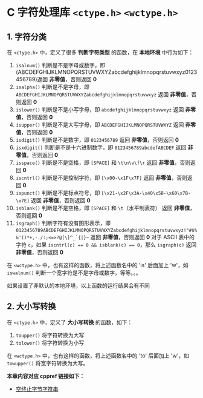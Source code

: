 # C 字符处理库 `<ctype.h>` `<wctype.h>`

## 1. 字符分类

在 `<ctype.h>` 中，定义了很多 **判断字符类型** 的函数，在 **本地环境** 中行为如下：

1. `isalnum()` 判断是不是字母或数字，即 (ABCDEFGHIJKLMNOPQRSTUVWXYZabcdefghijklmnopqrstuvwxyz0123456789)返回 **非零值**，否则返回 **0**
2. `isalpha()` 判断是不是字母，即 `ABCDEFGHIJKLMNOPQRSTUVWXYZabcdefghijklmnopqrstuvwxyz` 返回 **非零值**，否则返回 **0**
3. `islower()` 判断是不是小写字母，即 `abcdefghijklmnopqrstuvwxyz` 返回 **非零值**，否则返回 **0**
4. `isupper()` 判断是不是大写字母，即 `ABCDEFGHIJKLMNOPQRSTUVWXYZ` 返回 **非零值**，否则返回 **0**
5. `isdigit()` 判断是不是数字，即 `0123456789` 返回 **非零值**，否则返回 **0**
6. `isxdigit()` 判断是不是十六进制数字，即 `0123456789abcdefABCDEF` 返回 **非零值**，否则返回 **0**
7. `isspace()` 判断是不是空格，即 `[SPACE]` 和 `\t\n\v\f\r` 返回 **非零值**，否则返回 **0**
8. `iscntrl()` 判断是不是控制字符，即 `[\x00-\x1F\x7F]` 返回 **非零值**，否则返回 **0**
9. `ispunct()` 判断是不是标点符号，即 `[\x21-\x2F\x3A-\x40\x5B-\x60\x7B-\x7E]` 返回 **非零值**，否则返回 **0**
10. `isblank()` 判断是不是空格，即 `[SPACE]` 和 `\t`（水平制表符） 返回 **非零值**，否则返回 **0**
11. `isgraph()` 判断字符有没有图形表示，即 ``0123456789ABCDEFGHIJKLMNOPQRSTUVWXYZabcdefghijklmnopqrstuvwxyz!"#$%&'()*+,-./:;<=>?@[\]^_`{|}~`` 返回 **非零值**，否则返回 **0**
    对于 ASCII 表中的字符 `c`，如果 `iscntrl(c) == 0 && isblank(c) == 0`，那么 `isgraph(c)` 返回 **非零值**，否则返回 **0**

在 `<wctype.h>` 中，也有这样的函数，将上述函数名中的 'is' 后面加上 'w'，如 `iswalnum()` 判断一个宽字符是不是字母或数字，等等。。。

如果设置了非默认的本地环境，以上函数的运行结果会有不同

## 2. 大小写转换

在 `<ctype.h>` 中，定义了 **大小写转换** 的函数，如下：

1. `toupper()` 将字符转换为大写
2. `tolower()` 将字符转换为小写

在 `<wctype.h>` 中，也有这样的函数，将上述函数名中的 'to' 后面加上 'w'，如 `towupper()` 将宽字符转换为大写。

**本章内容对应 cppref 链接如下：**

- [空终止字节字符串](https://zh.cppreference.com/w/c/string/byte)
